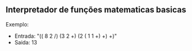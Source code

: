 ## Interpretador de funções matematicas basicas

Exemplo:
 * Entrada: "(( 8 2 /) (3 2 +) (2 ( 1 1 +) +) +)"
 * Saida: 13

